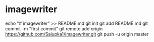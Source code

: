 # imagewriter
echo "# imagewriter" >> README.md
git init
git add README.md
git commit -m "first commit"
git remote add origin https://github.com/Salupka1/imagewriter.git
git push -u origin master
